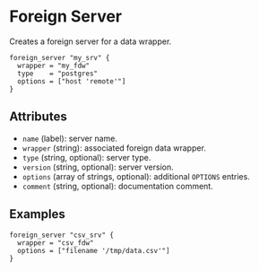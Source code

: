 # Foreign Server

Creates a foreign server for a data wrapper.

```hcl
foreign_server "my_srv" {
  wrapper = "my_fdw"
  type    = "postgres"
  options = ["host 'remote'"]
}
```

## Attributes
- `name` (label): server name.
- `wrapper` (string): associated foreign data wrapper.
- `type` (string, optional): server type.
- `version` (string, optional): server version.
- `options` (array of strings, optional): additional `OPTIONS` entries.
- `comment` (string, optional): documentation comment.

## Examples

```hcl
foreign_server "csv_srv" {
  wrapper = "csv_fdw"
  options = ["filename '/tmp/data.csv'"]
}
```
